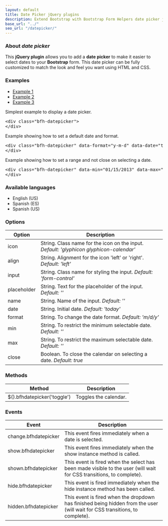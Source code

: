 ```yaml
---
layout: default
title: Date Picker jQuery plugins
description: Extend Bootstrap with Bootstrap Form Helpers date picker jQuery plugins.
base_url: "../"
seo_url: "/datepicker/"
---
```


### About *date picker*

This **jQuery plugin** allows you to add a **date picker** to make it easier to select
dates to your **Bootstrap** form. This date picker can be fully customized to match the
look and feel you want using HTML and CSS.


### Examples

<ul id="example-tab" class="nav nav-tabs">
  <li class="active">
    <a href="#example1" data-toggle="tab">Example 1</a>
  </li>
  <li>
    <a href="#example2" data-toggle="tab">Example 2</a>
  </li>
  <li>
    <a href="#example3" data-toggle="tab">Example 3</a>
  </li>
</ul>
<div id="example-content" class="tab-content">
  <div class="tab-pane fade in active" id="example1">
    <form class="example form-inline">
      <p>Simplest example to display a date picker.</p>
      <div class="bfh-datepicker">
      </div>
    </form>
    <pre class="prettyprint">&lt;div class="bfh-datepicker"&gt;
&lt;/div&gt;</pre>
  </div>
  <div class="tab-pane fade" id="example2">
    <form class="example form-inline">
      <p>Example showing how to set a default date and format.</p>
      <div class="bfh-datepicker" data-format="y-m-d" data-date="today">
      </div>
    </form>
    <pre class="prettyprint">&lt;div class="bfh-datepicker" data-format="y-m-d" data-date="today"&gt;
&lt;/div&gt;</pre>
  </div>
  <div class="tab-pane fade" id="example3">
    <form class="example form-inline">
      <p>Example showing how to set a range and not close on selecting a date.</p>
      <div class="bfh-datepicker" data-min="01/15/2013" data-max="today" data-close="false">
      </div>
    </form>
    <pre class="prettyprint">&lt;div class="bfh-datepicker" data-min="01/15/2013" data-max="today" data-close="false"&gt;
&lt;/div&gt;</pre>
  </div>
</div>


### Available languages

* English (US)
* Spanish (ES)
* Spanish (US)


### Options
    
<table class="table table-striped">
  <thead>
    <tr>
      <th>Option</th>
      <th>Description</th>
    </tr>
  </thead>
  <tbody>
    <tr>
      <td>icon</td>
      <td>String. Class name for the icon on the input. <em>Default: 'glyphicon glyphicon-calendar'</em></td>
    </tr>
    <tr>
      <td>align</td>
      <td>String. Alignment for the icon 'left' or 'right'. <em>Default: 'left'</em></td>
    </tr>
    <tr>
      <td>input</td>
      <td>String. Class name for styling the input. <em>Default: 'form-control'</em></td>
    </tr>
    <tr>
      <td>placeholder</td>
      <td>String. Text for the placeholder of the input. <em>Default: ''</em></td>
    </tr>
    <tr>
      <td>name</td>
      <td>String. Name of the input. <em>Default: ''</em></td>
    </tr>
    <tr>
      <td>date</td>
      <td>String. Initial date. <em>Default: 'today'</em></td>
    </tr>
    <tr>
      <td>format</td>
      <td>String. To change the date format. <em>Default: 'm/d/y'</em></td>
    </tr>
    <tr>
      <td>min</td>
      <td>String. To restrict the minimum selectable date. <em>Default: ''</em></td>
    </tr>
    <tr>
      <td>max</td>
      <td>String. To restrict the maximum selectable date. <em>Default: ''</em></td>
    </tr>
    <tr>
      <td>close</td>
      <td>Boolean. To close the calendar on selecting a date. <em>Default: true</em></td>
    </tr>
  </tbody>
</table>


### Methods

<table class="table table-striped">
  <thead>
    <tr>
      <th>Method</th>
      <th>Description</th>
    </tr>
  </thead>
  <tbody>
    <tr>
      <td>$().bfhdatepicker('toggle')</td>
      <td>Toggles the calendar.</td>
    </tr>
  </tbody>
</table>


### Events

<table class="table table-striped">
  <thead>
    <tr>
      <th>Event</th>
      <th>Description</th>
    </tr>
  </thead>
  <tbody>
    <tr>
      <td>change.bfhdatepicker</td>
      <td>This event fires immediately when a date is selected.</td>
    </tr>
    <tr>
      <td>show.bfhdatepicker</td>
      <td>This event fires immediately when the show instance method is called.</td>
    </tr>
    <tr>
      <td>shown.bfhdatepicker</td>
      <td>This event is fired when the select has been made visible to the user (will wait for CSS transitions, to complete).</td>
    </tr>
    <tr>
      <td>hide.bfhdatepicker</td>
      <td>This event is fired immediately when the hide instance method has been called.</td>
    </tr>
    <tr>
      <td>hidden.bfhdatepicker</td>
      <td>This event is fired when the dropdown has finished being hidden from the user (will wait for CSS transitions, to complete).</td>
    </tr>
  </tbody>
</table>
